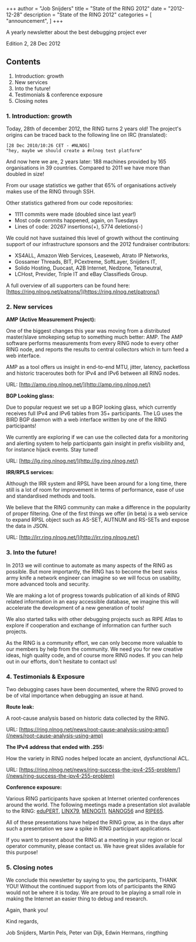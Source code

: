 +++
author = "Job Snijders"
title = "State of the RING 2012"
date = "2012-12-28"
description = "State of the RING 2012"
categories = [
    "announcement",
]
+++

A yearly newsletter about the best debugging project ever

Edition 2, 28 Dec 2012

## Contents

1. Introduction: growth
2. New services
4. Into the future!
5. Testimonials & conference exposure
6. Closing notes

### 1. Introduction: growth

Today, 28th of december 2012, the RING turns 2 years old! The project's origins can be traced back to the following line on IRC (translated): 

```
[28 Dec 2010/10:26 CET - #NLNOG]
"hey, maybe we should create a #nlnog test platform"
```

And now here we are, 2 years later: 188 machines provided by 165 organisations in 39 countries. Compared to 2011 we have more than doubled in size!

From our usage statistics we gather that 65% of organisations actively makes use of the RING through SSH. 

Other statistics gathered from our code repositories: 

- 1111 commits were made (doubled since last year!)
- Most code commits happened, again, on Tuesdays
- Lines of code: 20267 insertions(+), 5774 deletions(-)

We could not have sustained this level of growth without the continuing support of our infrastructure sponsors and the 2012 fundraiser contributors:

* XS4ALL, Amazon Web Services, Leaseweb, Atrato IP Networks,
* Gossamer Threads, BIT, PCextreme, SoftLayer, Snijders IT,
* Solido Hosting, Duocast, A2B Internet, Nedzone, Tetaneutral,
* LCHost, Previder, Triple IT and eBay Classifieds Group.

A full overview of all supporters can be found here: [https://ring.nlnog.net/patrons/](https://ring.nlnog.net/patrons/)

### 2. New services

**AMP (Active Measurement Project):**

One of the biggest changes this year was moving from a distributed master/slave smokeping setup to something much better: AMP. The AMP software performs measurements from every RING node to every other RING node, and reports the results to central collectors which in turn feed a web interface. 

AMP as a tool offers us insight in end-to-end MTU, jitter, latency, packetloss and historic traceroutes both for IPv4 and IPv6 between all RING nodes. 

URL: [http://amp.ring.nlnog.net/](http://amp.ring.nlnog.net/)

**BGP Looking glass:**

Due to popular request we set up a BGP looking glass, which currently receives full IPv4 and IPv6 tables from 35+ participants. The LG uses the BIRD BGP daemon with a web interface written by one of the RING participants!

We currently are exploring if we can use the collected data for a monitoring and alerting system to help participants gain insight in prefix visibility and, for instance hijack events. Stay tuned!

URL: [http://lg.ring.nlnog.net/](http://lg.ring.nlnog.net/)

**IRR/RPLS services:**

Although the IRR system and RPSL have been around for a long time, there still is a lot of room for improvement in terms of performance, ease of use and standardised methods and tools. 

We believe that the RING community can make a difference in the popularity of proper filtering. One of the first things we offer (in beta) is a web service to expand RPSL object such as AS-SET, AUTNUM and RS-SETs and expose the data in JSON. 

URL: [http://irr.ring.nlnog.net/](http://irr.ring.nlnog.net/)

### 3. Into the future!

In 2013 we will continue to automate as many aspects of the RING as possible. But more importantly, the RING has to become the best swiss army knife a network engineer can imagine so we will focus on usability, more advanced tools and security.

We are making a lot of progress towards publication of all kinds of RING related information in an easy accessible database, we imagine this will accelerate the development of a new generation of tools!

We also started talks with other debugging projects such as RIPE Atlas to explore if cooperation and exchange of information can further such projects.

As the RING is a community effort, we can only become more valuable to our members by help from the community. We need you for new creative ideas, high quality code, and of course more RING nodes. If you can help out in our efforts, don't hesitate to contact us!

### 4. Testimonials & Exposure

Two debugging cases have been documented, where the RING proved to be of vital importance when debugging an issue at hand. 

**Route leak:**

A root-cause analysis based on historic data collected by the RING.

URL: [https://ring.nlnog.net/news/root-cause-analysis-using-amp/](/news/root-cause-analysis-using-amp)

**The IPv4 address that ended with .255:**

How the variety in RING nodes helped locate an ancient, dysfunctional ACL.

URL: [https://ring.nlnog.net/news/ring-success-the-ipv4-255-problem/](/news/ring-success-the-ipv4-255-problem)

**Conference exposure:**

Various RING participants have spoken at Internet oriented conferences around the world. The following meetings made a presentation slot available to the RING: [eduPERT](http://mail.geant.net/pipermail/pert-discuss/2012-October/001214.html), [LINX79](]https://www.linx.net/members/events/meetings/L79/LINX79.html), [MENOG11](http://www.menog.org/presentations/menog-11/72-MENOG11_NLNOG_RING_Job_Snijders.pdf), [NANOG56](https://www.nanog.org/meetings/nanog56/abstracts.php?pt=MjAyOSZuYW5vZzU2&nm=nanog56) and [RIPE65](https://ring.nlnog.net/news/2012/09/nlnog-at-ripe65/).

All of these presentations have helped the RING grow, as in the days after such a presentation we saw a spike in RING participant applications. 

If you want to present about the RING at a meeting in your region or local operator community, please contact us. We have great slides available for this purpose!

### 5. Closing notes

We conclude this newsletter by saying to you, the participants, THANK YOU! Without the continued support from lots of participants the RING would not be where it is today. We are proud to be playing a small role in making the Internet an easier thing to debug and research.

Again, thank you!

Kind regards,

Job Snijders, Martin Pels, Peter van Dijk, Edwin Hermans, ringthing

